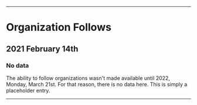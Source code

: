 
***

# Organization Follows

## 2021 February 14th

### No data

The ability to follow organizations wasn't made available until 2022, Monday, March 21st. For that reason, there is no data here. This is simply a placeholder entry.

***
